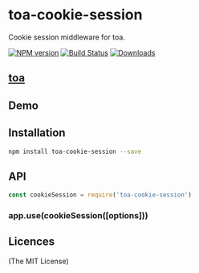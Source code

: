 toa-cookie-session
====
Cookie session middleware for toa.

[![NPM version][npm-image]][npm-url]
[![Build Status][travis-image]][travis-url]
[![Downloads][downloads-image]][downloads-url]

## [toa](https://github.com/toajs/toa)


## Demo

## Installation

```bash
npm install toa-cookie-session --save
```

## API

```js
const cookieSession = require('toa-cookie-session')
```
### app.use(cookieSession([options]))

## Licences
(The MIT License)

[npm-url]: https://npmjs.org/package/toa-cookie-session
[npm-image]: http://img.shields.io/npm/v/toa-cookie-session.svg

[travis-url]: https://travis-ci.org/toajs/toa-cookie-session
[travis-image]: http://img.shields.io/travis/toajs/toa-cookie-session.svg

[downloads-url]: https://npmjs.org/package/toa-cookie-session
[downloads-image]: http://img.shields.io/npm/dm/toa-cookie-session.svg?style=flat-square
